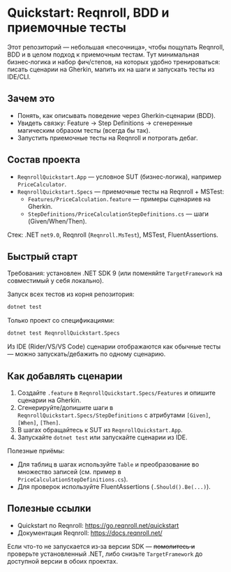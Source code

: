 # Quickstart: Reqnroll, BDD и приемочные тесты

Этот репозиторий — небольшая «песочница», чтобы пощупать Reqnroll, BDD и в целом подход к приемочным тестам. Тут минимальная бизнес‑логика и набор фич/степов, на которых удобно тренироваться: писать сценарии на Gherkin, мапить их на шаги и запускать тесты из IDE/CLI.

## Зачем это
- Понять, как описывать поведение через Gherkin‑сценарии (BDD).
- Увидеть связку: Feature → Step Definitions → сгенеренные магическим образом тесты (всегда бы так).
- Запустить приемочные тесты на Reqnroll и потрогать дебаг.

## Состав проекта
- `ReqnrollQuickstart.App` — условное SUT (бизнес‑логика), например `PriceCalculator`.
- `ReqnrollQuickstart.Specs` — приемочные тесты на Reqnroll + MSTest:
  - `Features/PriceCalculation.feature` — примеры сценариев на Gherkin.
  - `StepDefinitions/PriceCalculationStepDefinitions.cs` — шаги (Given/When/Then).

Стек: .NET `net9.0`, Reqnroll (`Reqnroll.MsTest`), MSTest, FluentAssertions.

## Быстрый старт
Требования: установлен .NET SDK 9 (или поменяйте `TargetFramework` на совместимый у себя локально).

Запуск всех тестов из корня репозитория:

```bash
dotnet test
```

Только проект со спецификациями:

```bash
dotnet test ReqnrollQuickstart.Specs
```

Из IDE (Rider/VS/VS Code) сценарии отображаются как обычные тесты — можно запускать/дебажить по одному сценарию.

## Как добавлять сценарии
1. Создайте `.feature` в `ReqnrollQuickstart.Specs/Features` и опишите сценарии на Gherkin.
2. Сгенерируйте/допишите шаги в `ReqnrollQuickstart.Specs/StepDefinitions` с атрибутами `[Given]`, `[When]`, `[Then]`.
3. В шагах обращайтесь к SUT из `ReqnrollQuickstart.App`.
4. Запускайте `dotnet test` или запускайте сценарии из IDE.

Полезные приёмы:
- Для таблиц в шагах используйте `Table` и преобразование во множество записей (см. пример в `PriceCalculationStepDefinitions.cs`).
- Для проверок используйте FluentAssertions (`.Should().Be(...)`).

## Полезные ссылки
- Quickstart по Reqnroll: https://go.reqnroll.net/quickstart
- Документация Reqnroll: https://docs.reqnroll.net/

Если что-то не запускается из‑за версии SDK — ~~помолитесь и~~ проверьте установленный .NET, либо снизьте `TargetFramework` до доступной версии в обоих проектах.
